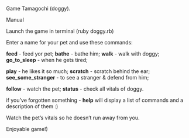 Game Tamagochi (doggy).

Manual

Launch the game in terminal (ruby doggy.rb)

Enter a name for your pet and use these commands:

**feed** - feed yor pet; **bathe** - bathe him; **walk** - walk with doggy; **go_to_sleep** - when he gets tired; 

**play** - he likes it so much; **scratch** - scratch behind the ear; **see_some_stranger** - to see a stranger & defend from him;

**follow** - watch the pet; **status** - check all vitals of doggy.

if you’ve forgotten something - **help** will display a list of commands and a description of them :)

Watch the pet’s vitals so he doesn’t run away from you.

Enjoyable game!)

